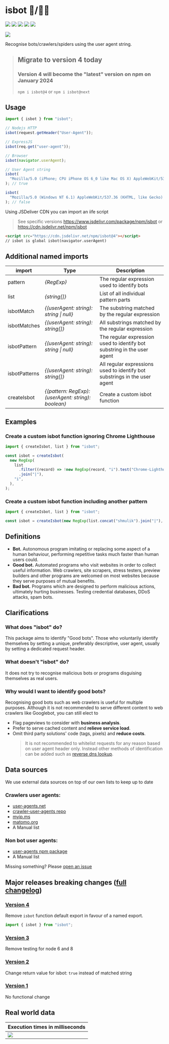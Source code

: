 # isbot 🤖/👨‍🦰

[![](https://img.shields.io/npm/v/isbot.svg?style=flat-square)](https://www.npmjs.com/package/isbot) [![](https://img.shields.io/npm/dt/isbot?style=flat-square)](https://www.npmjs.com/package/isbot) [![](https://img.shields.io/circleci/build/github/omrilotan/isbot?style=flat-square)](https://circleci.com/gh/omrilotan/isbot) [![](https://img.shields.io/github/last-commit/omrilotan/isbot?style=flat-square)](https://github.com/omrilotan/isbot/graphs/commit-activity) [![](https://data.jsdelivr.com/v1/package/npm/isbot/badge)](https://www.jsdelivr.com/package/npm/isbot)

[![](./page/isbot.svg)](https://isbot.js.org)

Recognise bots/crawlers/spiders using the user agent string.

> ## Migrate to version 4 today
>
> ### Version 4 will become the "latest" version on npm on January 2024
>
> `npm i isbot@4` or `npm i isbot@next`

## Usage

```ts
import { isbot } from "isbot";

// Nodejs HTTP
isbot(request.getHeader("User-Agent"));

// ExpressJS
isbot(req.get("user-agent"));

// Browser
isbot(navigator.userAgent);

// User Agent string
isbot(
  "Mozilla/5.0 (iPhone; CPU iPhone OS 6_0 like Mac OS X) AppleWebKit/536.26 (KHTML, like Gecko) Version/6.0 Mobile/10A5376e Safari/8536.25 (compatible; Googlebot/2.1; +http://www.google.com/bot.html)",
); // true

isbot(
  "Mozilla/5.0 (Windows NT 6.1) AppleWebKit/537.36 (KHTML, like Gecko) Chrome/41.0.2228.0 Safari/537.36",
); // false
```

Using JSDeliver CDN you can import an iife script

> See specific versions https://www.jsdelivr.com/package/npm/isbot or https://cdn.jsdelivr.net/npm/isbot

```html
<script src="https://cdn.jsdelivr.net/npm/isbot@4"></script>
// isbot is global isbot(navigator.userAgent)
```

## Additional named imports

| import        | Type                                                | Description                                                               |
| ------------- | --------------------------------------------------- | ------------------------------------------------------------------------- |
| pattern       | _{RegExp}_                                          | The regular expression used to identify bots                              |
| list          | _{string[]}_                                        | List of all individual pattern parts                                      |
| isbotMatch    | _{(userAgent: string): string \| null}_             | The substring matched by the regular expression                           |
| isbotMatches  | _{(userAgent: string): string[]}_                   | All substrings matched by the regular expression                          |
| isbotPattern  | _{(userAgent: string): string \| null}_             | The regular expression used to identify bot substring in the user agent   |
| isbotPatterns | _{(userAgent: string): string[]}_                   | All regular expressions used to identify bot substrings in the user agent |
| createIsbot   | _{(pattern: RegExp): (userAgent: string): boolean}_ | Create a custom isbot function                                            |

## Examples

### Create a custom isbot function ignoring Chrome Lighthouse

```ts
import { createIsbot, list } from "isbot";

const isbot = createIsbot(
  new RegExp(
    list
      .filter((record) => !new RegExp(record, "i").test("Chrome-Lighthouse"))
      .join("|"),
    "i",
  ),
);
```

### Create a custom isbot function including another pattern

```ts
import { createIsbot, list } from "isbot";

const isbot = createIsbot(new RegExp(list.concat("shmulik").join("|"), "i"));
```

## Definitions

- **Bot.** Autonomous program imitating or replacing some aspect of a human behaviour, performing repetitive tasks much faster than human users could.
- **Good bot.** Automated programs who visit websites in order to collect useful information. Web crawlers, site scrapers, stress testers, preview builders and other programs are welcomed on most websites because they serve purposes of mutual benefits.
- **Bad bot.** Programs which are designed to perform malicious actions, ultimately hurting businesses. Testing credential databases, DDoS attacks, spam bots.

## Clarifications

### What does "isbot" do?

This package aims to identify "Good bots". Those who voluntarily identify themselves by setting a unique, preferably descriptive, user agent, usually by setting a dedicated request header.

### What doesn't "isbot" do?

It does not try to recognise malicious bots or programs disguising themselves as real users.

### Why would I want to identify good bots?

Recognising good bots such as web crawlers is useful for multiple purposes. Although it is not recommended to serve different content to web crawlers like Googlebot, you can still elect to

- Flag pageviews to consider with **business analysis**.
- Prefer to serve cached content and **relieve service load**.
- Omit third party solutions' code (tags, pixels) and **reduce costs**.
  > It is not recommended to whitelist requests for any reason based on user agent header only. Instead other methods of identification can be added such as [reverse dns lookup](https://www.npmjs.com/package/reverse-dns-lookup).

## Data sources

We use external data sources on top of our own lists to keep up to date

### Crawlers user agents:

- [user-agents.net](https://user-agents.net/bots)
- [crawler-user-agents repo](https://raw.githubusercontent.com/monperrus/crawler-user-agents/master/crawler-user-agents.json)
- [myip.ms](https://www.myip.ms/files/bots/live_webcrawlers.txt)
- [matomo.org](https://github.com/matomo-org/device-detector/blob/master/Tests/fixtures/bots.yml)
- A Manual list

### Non bot user agents:

- [user-agents npm package](https://www.npmjs.com/package/user-agents)
- A Manual list

Missing something? Please [open an issue](https://github.com/omrilotan/isbot/issues/new/choose)

## Major releases breaking changes ([full changelog](./CHANGELOG.md))

### [**Version 4**](https://github.com/omrilotan/isbot/releases/tag/v4.0.0)

Remove `isbot` function default export in favour of a named export.

```ts
import { isbot } from "isbot";
```

### [**Version 3**](https://github.com/omrilotan/isbot/releases/tag/v3.0.0)

Remove testing for node 6 and 8

### [**Version 2**](https://github.com/omrilotan/isbot/releases/tag/v2.0.0)

Change return value for isbot: `true` instead of matched string

### [**Version 1**](https://github.com/omrilotan/isbot/releases/tag/v1.0.0)

No functional change

## Real world data

| Execution times in milliseconds
| -
| ![](https://user-images.githubusercontent.com/516342/125660283-c6ef9db8-6162-449b-912d-7b7ae97ef411.png)

```

```
